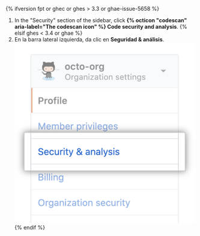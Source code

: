 {% ifversion fpt or ghec or ghes > 3.3 or ghae-issue-5658 %}
1. In the "Security" section of the sidebar, click **{% octicon "codescan" aria-label="The codescan icon" %} Code security and analysis**.
{% elsif ghes < 3.4 or ghae %}
1. En la barra lateral izquierda, da clic en **Seguridad & análisis**. ![Pestaña de "Seguridad & análisis"](/assets/images/help/organizations/org-settings-security-and-analysis.png)
{% endif %}
